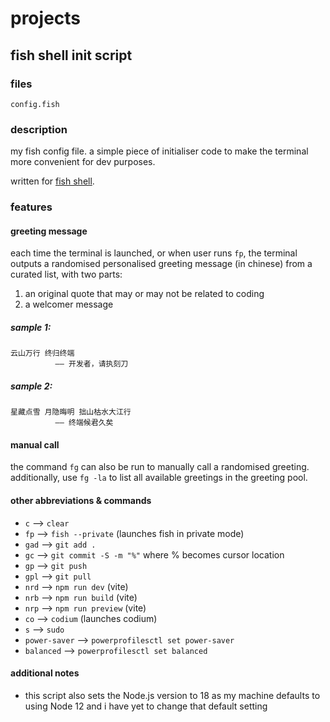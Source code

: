 # projects
## fish shell init script
### files 
`config.fish`
### description 
my fish config file. a simple piece of initialiser code to make the terminal more convenient for dev purposes.

written for [fish shell](https://fishshell.com/).
### features
#### greeting message
each time the terminal is launched, or when user runs `fp`, the terminal outputs a randomised personalised greeting message (in chinese) from a curated list, with two parts:

1. an original quote that may or may not be related to coding
2. a welcomer message

##### sample 1:
```
云山万行 终归终端
          —— 开发者，请执刻刀
```
##### sample 2:
```
星藏点雪 月隐晦明 拙山枯水大江行
          —— 终端候君久矣
```

#### manual call
the command `fg` can also be run to manually call a randomised greeting. additionally, use `fg -la` to list all available greetings in the greeting pool.

#### other abbreviations & commands 
- `c` --> `clear`
- `fp` --> `fish --private` (launches fish in private mode)
- `gad` --> `git add .`
- `gc` --> `git commit -S -m "%"` where % becomes cursor location
- `gp` --> `git push`
- `gpl` --> `git pull`
- `nrd` --> `npm run dev` (vite)
- `nrb` --> `npm run build` (vite)
- `nrp` --> `npm run preview` (vite)
- `co` --> `codium` (launches codium)
- `s` --> `sudo`
- `power-saver` --> `powerprofilesctl set power-saver`
- `balanced` --> `powerprofilesctl set balanced`

#### additional notes
- this script also sets the Node.js version to 18 as my machine defaults to using Node 12 and i have yet to change that default setting
